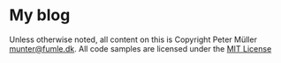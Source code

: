 My blog
=======

Unless otherwise noted, all content on this is Copyright Peter Müller <munter@fumle.dk>.
All code samples are licensed under the [MIT License](https://tldrlegal.com/license/mit-license)
